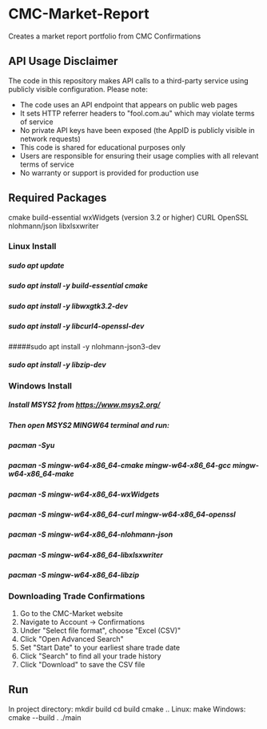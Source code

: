 # CMC-Market-Report

Creates a market report portfolio from CMC Confirmations 

## API Usage Disclaimer
The code in this repository makes API calls to a third-party service using publicly visible configuration. Please note:

- The code uses an API endpoint that appears on public web pages
- It sets HTTP referrer headers to "fool.com.au" which may violate terms of service
- No private API keys have been exposed (the AppID is publicly visible in network requests)
- This code is shared for educational purposes only
- Users are responsible for ensuring their usage complies with all relevant terms of service
- No warranty or support is provided for production use

## Required Packages
cmake
build-essential
wxWidgets (version 3.2 or higher)
CURL
OpenSSL 
nlohmann/json
libxlsxwriter

### Linux Install
##### sudo apt update
##### sudo apt install -y build-essential cmake
##### sudo apt install -y libwxgtk3.2-dev
##### sudo apt install -y libcurl4-openssl-dev
#####sudo apt install -y nlohmann-json3-dev
##### sudo apt install -y libzip-dev

### Windows Install
##### Install MSYS2 from https://www.msys2.org/
##### Then open MSYS2 MINGW64 terminal and run:

##### pacman -Syu
##### pacman -S mingw-w64-x86_64-cmake mingw-w64-x86_64-gcc mingw-w64-x86_64-make
##### pacman -S mingw-w64-x86_64-wxWidgets
##### pacman -S mingw-w64-x86_64-curl mingw-w64-x86_64-openssl
##### pacman -S mingw-w64-x86_64-nlohmann-json
##### pacman -S mingw-w64-x86_64-libxlsxwriter
##### pacman -S mingw-w64-x86_64-libzip

### Downloading Trade Confirmations
1. Go to the CMC-Market website
2. Navigate to Account -> Confirmations
3. Under "Select file format", choose "Excel (CSV)"
4. Click "Open Advanced Search"
5. Set "Start Date" to your earliest share trade date
6. Click "Search" to find all your trade history
7. Click "Download" to save the CSV file

## Run
In project directory:
mkdir build
cd build
cmake ..
Linux: make
Windows: cmake --build .
./main
